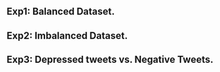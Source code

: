 
## Exp1: Balanced Dataset.
## Exp2: Imbalanced Dataset. 
## Exp3: Depressed tweets vs. Negative Tweets.
